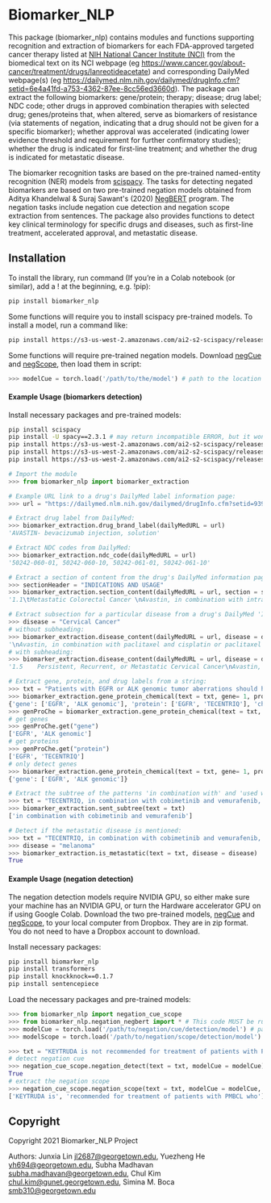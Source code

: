 # Biomarker_NLP

This package (biomarker_nlp) contains modules and functions supporting recognition and extraction of biomarkers for each FDA-approved targeted cancer therapy listed at [NIH National Cancer Institute (NCI)](https://www.cancer.gov/about-cancer/treatment/types/targeted-therapies/targeted-therapies-fact-sheet) from the biomedical text on its NCI webpage (eg https://www.cancer.gov/about-cancer/treatment/drugs/lanreotideacetate) and corresponding DailyMed webpage(s) (eg https://dailymed.nlm.nih.gov/dailymed/drugInfo.cfm?setid=6e4a41fd-a753-4362-87ee-8cc56ed3660d). The package can extract the following biomarkers: gene/protein; therapy; disease; drug label; NDC code; other drugs in approved combination therapies with selected drug; genes/proteins that, when altered, serve as biomarkers of resistance (via statements of negation, indicating that a drug should not be given for a specific biomarker); whether approval was accelerated (indicating lower evidence threshold and requirement for further confirmatory studies); whether the drug is indicated for first-line treatment; and whether the drug is indicated for metastatic disease.

The biomarker recognition tasks are based on the pre-trained named-entity recognition (NER) models from [scispacy](https://github.com/allenai/scispacy). The tasks for detecting negated biomarkers are based on two pre-trained negation models obtained from Aditya Khandelwal & Suraj Sawant's (2020) [NegBERT](https://github.com/adityak6798/Transformers-For-Negation-and-Speculation) program. The negation tasks include negation cue detection and negation scope extraction from sentences. The package also provides functions to detect key clinical terminology for specific drugs and diseases, such as first-line treatment, accelerated approval, and metastatic disease. 

## Installation
To install the library, run command (If you’re in a Colab notebook (or similar), add a ! at the beginning, e.g. !pip):
```bash
pip install biomarker_nlp
```

Some functions will require you to install scispacy pre-trained models. To install a model, run a command like:
```bash
pip install https://s3-us-west-2.amazonaws.com/ai2-s2-scispacy/releases/v0.3.0/en_ner_craft_md-0.3.0.tar.gz
```

Some functions will require pre-trained negation models. Download [negCue](https://www.dropbox.com/s/3b8zhldmrx9niv4/negCue.zip?dl=0) and [negScope](https://www.dropbox.com/s/7nn1uptrvw66mn2/negScope.zip?dl=0), then load them in script:
```python
>>> modelCue = torch.load('/path/to/the/model') # path to the location where the model file is placed
```

#### Example Usage (biomarkers detection)

Install necessary packages and pre-trained models:
```bash
pip install scispacy
pip install -U spacy==2.3.1 # may return incompatible ERROR, but it won't be a problem as long as the spacy-2.3.1 is successfully installed
pip install https://s3-us-west-2.amazonaws.com/ai2-s2-scispacy/releases/v0.3.0/en_ner_craft_md-0.3.0.tar.gz
pip install https://s3-us-west-2.amazonaws.com/ai2-s2-scispacy/releases/v0.3.0/en_ner_jnlpba_md-0.3.0.tar.gz
pip install https://s3-us-west-2.amazonaws.com/ai2-s2-scispacy/releases/v0.3.0/en_ner_bionlp13cg_md-0.3.0.tar.gz
```

```python
# Import the module
>>> from biomarker_nlp import biomarker_extraction

# Example URL link to a drug's DailyMed label information page:
>>> url = "https://dailymed.nlm.nih.gov/dailymed/drugInfo.cfm?setid=939b5d1f-9fb2-4499-80ef-0607aa6b114e"

# Extract drug label from DailyMed:
>>> biomarker_extraction.drug_brand_label(dailyMedURL = url)
'AVASTIN- bevacizumab injection, solution'

# Extract NDC codes from DailyMed:
>>> biomarker_extraction.ndc_code(dailyMedURL = url)
'50242-060-01, 50242-060-10, 50242-061-01, 50242-061-10'

# Extract a section of content from the drug's DailyMed information page excluding the section heading. For example, extract the "INDICATIONS AND USAGE" section:
>>> sectionHeader = "INDICATIONS AND USAGE"  
>>> biomarker_extraction.section_content(dailyMedURL = url, section = sectionHeader)
'1.1\tMetastatic Colorectal Cancer \nAvastin, in combination with intravenous fluorouracil-based chemotherapy, is indicated for the first-or second-line treatment of patients with metastatic colorectal cancer (mCRC).\nAvastin, in combination with fluoropyrimidine-irinotecan- or fluoropyrimidine-oxaliplatin-based chemotherapy, is indicated for the second-line treatment of patients with mCRC who have progressed on a first-line Avastin-containing regimen.\n\n\n\n\nLimitations of Use: Avastin is not indicated for adjuvant treatment of colon cancer [see Clinical Studies (14.2)].\n\n\n\n\n\n\n1.2   First-Line Non-Squamous Non–Small Cell Lung Cancer\nAvastin, in combination with carboplatin and paclitaxel, is indicated for the first-line treatment of patients with unresectable, locally advanced, recurrent or metastatic non–squamous non–small cell lung cancer (NSCLC).\n\n\n\n\n1.3   Recurrent Glioblastoma\nAvastin is indicated for the treatment of recurrent glioblastoma (GBM) in adults.\n\n\n\n\n1.4   Metastatic Renal Cell Carcinoma\nAvastin, in combination with interferon alfa, is indicated for the treatment of metastatic renal cell carcinoma (mRCC).\n\n\n\n\n1.5    Persistent, Recurrent, or Metastatic Cervical Cancer\nAvastin, in combination with paclitaxel and cisplatin or paclitaxel and topotecan, is indicated for the treatment of patients with persistent, recurrent, or metastatic cervical cancer.\n\n\n\n\n1.6   Epithelial Ovarian, Fallopian Tube, or Primary Peritoneal Cancer\nAvastin, in combination with carboplatin and paclitaxel, followed by Avastin as a single agent, is indicated for the treatment of patients with stage III or IV epithelial ovarian, fallopian tube, or primary peritoneal cancer following initial surgical resection. \t\t\t\t\t\t\t\t\nAvastin, in combination with paclitaxel, pegylated liposomal doxorubicin, or topotecan, is indicated for the treatment of patients with platinum-resistant recurrent epithelial ovarian, fallopian tube or primary peritoneal cancer who received no more than 2 prior chemotherapy regimens.\nAvastin, in combination with carboplatin and paclitaxel, or with carboplatin and gemcitabine, followed by Avastin as a single agent, is indicated for the treatment of patients with platinum-sensitive recurrent epithelial ovarian, fallopian tube, or primary peritoneal cancer.\n\n\n\n\n1.7 Hepatocellular Carcinoma\n\nAvastin, in combination with atezolizumab, is indicated for the treatment of patients with unresectable or metastatic hepatocellular carcinoma (HCC) who have not received prior systemic therapy.'

# Extract subsection for a particular disease from a drug's DailyMed 'INDICATIONS AND USAGE' section:
>>> disease = "Cervical Cancer"
# without subheading:
>>> biomarker_extraction.disease_content(dailyMedURL = url, disease = disease, header = False)
'\nAvastin, in combination with paclitaxel and cisplatin or paclitaxel and topotecan, is indicated for the treatment of patients with persistent, recurrent, or metastatic cervical cancer.'
# with subheading:
>>> biomarker_extraction.disease_content(dailyMedURL = url, disease = disease, header = True)
'1.5    Persistent, Recurrent, or Metastatic Cervical Cancer\nAvastin, in combination with paclitaxel and cisplatin or paclitaxel and topotecan, is indicated for the treatment of patients with persistent, recurrent, or metastatic cervical cancer.'

# Extract gene, protein, and drug labels from a string:
>>> txt = "Patients with EGFR or ALK genomic tumor aberrations should have disease progression on FDA-approved therapy for NSCLC harboring these aberrations prior to receiving TECENTRIQ."
>>> biomarker_extraction.gene_protein_chemical(text = txt, gene= 1, protein = 1, chemical = 1)
{'gene': ['EGFR', 'ALK genomic'], 'protein': ['EGFR', 'TECENTRIQ'], 'chemical': []}
>>> genProChe = biomarker_extraction.gene_protein_chemical(text = txt, gene= 1, protein = 1, chemical = 1)
# get genes
>>> genProChe.get("gene")
['EGFR', 'ALK genomic']
# get proteins
>>> genProChe.get("protein")
['EGFR', 'TECENTRIQ']
# only detect genes
>>> biomarker_extraction.gene_protein_chemical(text = txt, gene= 1, protein = 0, chemical = 0) 
{'gene': ['EGFR', 'ALK genomic']}

# Extract the subtree of the patterns 'in combination with' and 'used with':
>>> txt = "TECENTRIQ, in combination with cobimetinib and vemurafenib, is indicated for the treatment of patients with BRAF V600 mutation-positive unresectable or metastatic melanoma."
>>> biomarker_extraction.sent_subtree(text = txt)
['in combination with cobimetinib and vemurafenib']

# Detect if the metastatic disease is mentioned:
>>> txt = "TECENTRIQ, in combination with cobimetinib and vemurafenib, is indicated for the treatment of patients with BRAF V600 mutation-positive unresectable or metastatic melanoma."
>>> disease = "melanoma"
>>> biomarker_extraction.is_metastatic(text = txt, disease = disease)
True

```

#### Example Usage (negation detection)
The negation detection models require NVIDIA GPU, so either make sure your machine has an NVIDIA GPU, or turn the Hardware accelerator GPU on if using Google Colab. Download the two pre-trained models, [negCue](https://www.dropbox.com/s/3b8zhldmrx9niv4/negCue.zip?dl=0) and [negScope](https://www.dropbox.com/s/7nn1uptrvw66mn2/negScope.zip?dl=0), to your local computer from Dropbox. They are in zip format. You do not need to have a Dropbox account to download. 

Install necessary packages:
```bash
pip install biomarker_nlp
pip install transformers
pip install knockknock==0.1.7
pip install sentencepiece
```

Load the necessary packages and pre-trained models:
```python
>>> from biomarker_nlp import negation_cue_scope
>>> from biomarker_nlp.negation_negbert import * # This code MUST be run before loading the pre-trained negation models
>>> modelCue = torch.load('/path/to/negation/cue/detection/model') # path to the location where the model file is placed
>>> modelScope = torch.load('/path/to/negation/scope/detection/model') # path to the location where the model file is placed

>>> txt = "KEYTRUDA is not recommended for treatment of patients with PMBCL who require urgent cytoreductive therapy."
# detect negation cue
>>> negation_cue_scope.negation_detect(text = txt, modelCue = modelCue)
True
# extract the negation scope
>>> negation_cue_scope.negation_scope(text = txt, modelCue = modelCue, modelScope = modelScope)
['KEYTRUDA is', 'recommended for treatment of patients with PMBCL who']

```


## Copyright

Copyright 2021 Biomarker_NLP Project

Authors: Junxia Lin <jl2687@georgetown.edu>, Yuezheng He <yh694@georgetown.edu>, Subha Madhavan <subha.madhavan@georgetown.edu>, Chul Kim <chul.kim@gunet.georgetown.edu>, Simina M. Boca <smb310@georgetown.edu>
